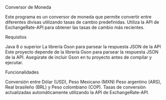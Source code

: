 Conversor de Moneda

Este programa es un conversor de moneda que permite convertir entre diferentes divisas utilizando tasas de cambio predefinidas. Utiliza la API de ExchangeRate-API para obtener las tasas de cambio más recientes.

Requisitos

Java 8 o superior
La librería Gson para parsear la respuesta JSON de la API
Este proyecto depende de la librería Gson para parsear la respuesta JSON de la API. Asegúrate de incluir Gson en tu proyecto antes de compilar y ejecutar.

Funcionalidades

Conversión entre Dólar (USD), Peso Mexicano (MXN) Peso argentino (ARS), Real brasileño (BRL) y Peso colombiano (COP).
Tasas de conversión actualizadas automáticamente utilizando la API de ExchangeRate-API.
